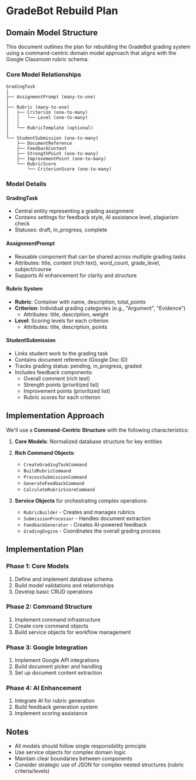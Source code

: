 # GradeBot Rebuild Plan

## Domain Model Structure

This document outlines the plan for rebuilding the GradeBot grading system using a command-centric domain model approach that aligns with the Google Classroom rubric schema.

### Core Model Relationships

```
GradingTask
│
├── AssignmentPrompt (many-to-one)
│
├── Rubric (many-to-one)
│   ├── Criterion (one-to-many)
│   │   └── Level (one-to-many)
│   │
│   └── RubricTemplate (optional)
│
└── StudentSubmission (one-to-many)
    ├── DocumentReference
    ├── FeedbackContent
    ├── StrengthPoint (one-to-many)
    ├── ImprovementPoint (one-to-many)
    └── RubricScore
        └── CriterionScore (one-to-many)
```

### Model Details

#### GradingTask
- Central entity representing a grading assignment
- Contains settings for feedback style, AI assistance level, plagiarism check
- Statuses: draft, in_progress, complete

#### AssignmentPrompt
- Reusable component that can be shared across multiple grading tasks
- Attributes: title, content (rich text), word_count, grade_level, subject/course
- Supports AI enhancement for clarity and structure

#### Rubric System
- **Rubric**: Container with name, description, total_points
- **Criterion**: Individual grading categories (e.g., "Argument", "Evidence")
  - Attributes: title, description, weight
- **Level**: Scoring levels for each criterion
  - Attributes: title, description, points

#### StudentSubmission
- Links student work to the grading task
- Contains document reference (Google Doc ID)
- Tracks grading status: pending, in_progress, graded
- Includes feedback components:
  - Overall comment (rich text)
  - Strength points (prioritized list)
  - Improvement points (prioritized list)
  - Rubric scores for each criterion

## Implementation Approach

We'll use a **Command-Centric Structure** with the following characteristics:

1. **Core Models**: Normalized database structure for key entities

2. **Rich Command Objects**:
   - `CreateGradingTaskCommand`
   - `BuildRubricCommand`
   - `ProcessSubmissionCommand`
   - `GenerateFeedbackCommand`
   - `CalculateRubricScoreCommand`

3. **Service Objects** for orchestrating complex operations:
   - `RubricBuilder` - Creates and manages rubrics
   - `SubmissionProcessor` - Handles document extraction
   - `FeedbackGenerator` - Creates AI-powered feedback
   - `GradingEngine` - Coordinates the overall grading process

## Implementation Plan

### Phase 1: Core Models
1. Define and implement database schema
2. Build model validations and relationships
3. Develop basic CRUD operations

### Phase 2: Command Structure
1. Implement command infrastructure
2. Create core command objects
3. Build service objects for workflow management

### Phase 3: Google Integration
1. Implement Google API integrations
2. Build document picker and handling
3. Set up document content extraction

### Phase 4: AI Enhancement
1. Integrate AI for rubric generation
2. Build feedback generation system
3. Implement scoring assistance

## Notes

- All models should follow single responsibility principle
- Use service objects for complex domain logic
- Maintain clear boundaries between components
- Consider strategic use of JSON for complex nested structures (rubric criteria/levels)

